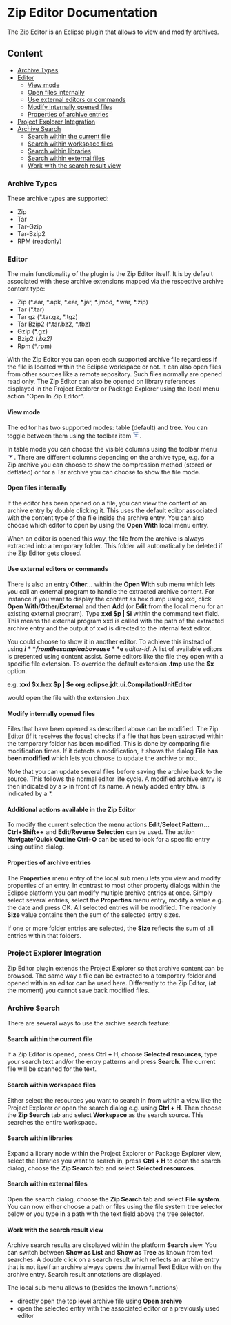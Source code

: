 # Zip Editor Documentation
The Zip Editor is an Eclipse plugin that allows to view and modify archives.

## Content
* [Archive Types](#archive-types)
* [Editor](#editor)
  * [View mode](#view-mode)
  * [Open files internally](#open-files-internally)
  * [Use external editors or commands](#use-external-editors-or-commands)
  * [Modify internally opened files](#modify-internally-opened-files)
  * [Properties of archive entries](#properties-of-archive-entries)
* [Project Explorer Integration](#project-explorer-integration)
* [Archive Search](#archive-search)
  * [Search within the current file](#search-within-the-current-file)
  * [Search within workspace files](#search-within-workspace-files)
  * [Search within libraries](#search-within-libraries)
  * [Search within external files](#search-within-external-files)
  * [Work with the search result view](#work-with-the-search-result-view)

### Archive Types
These archive types are supported:

* Zip
* Tar
* Tar-Gzip
* Tar-Bzip2
* RPM (readonly)

### Editor
The main functionality of the plugin is the Zip Editor itself. It is by default associated with these archive extensions mapped via the respective archive content type:
* Zip (*.aar, *.apk, *.ear, *.jar, *.jmod, *.war, *.zip)
* Tar (*.tar)
* Tar gz (*.tar.gz, *.tgz)
* Tar Bzip2 (*.tar.bz2, *.tbz)
* Gzip (*.gz)
* Bzip2 (*.bz2)*
* Rpm (*.rpm)

With the Zip Editor you can open each supported archive file regardless if the file is located within the Eclipse workspace or not. It can also open files from other sources like a remote repository. Such files normally are opened read only.
The Zip Editor can also be opened on library references displayed in the Project Explorer or Package Explorer using the local menu action "Open In Zip Editor".

#### View mode
The editor has two supported modes: table (default) and tree. You can toggle between them using the toolbar item ![](../icons/togglemode.gif "").

In table mode you can choose the visible columns using the toolbar menu ![](../icons/arrow_down.gif ""). There are different columns depending on the archive type, e.g. for a Zip archive you can choose to show the compression method (stored or deflated) or for a Tar archive you can choose to show the file mode.

#### Open files internally
If the editor has been opened on a file, you can view the content of an archive entry by double clicking it. This uses the default editor associated with the content type of the file inside the archive entry. You can also choose which editor to open by using the **Open With** local menu entry.

When an editor is opened this way, the file from the archive is always extracted into a temporary folder. This folder will automatically be deleted if the Zip Editor gets closed.

#### Use external editors or commands
There is also an entry **Other...** within the **Open With** sub menu which lets you call an external program to handle the extracted archive content. For instance if you want to display the content as hex dump using xxd, click **Open With**/**Other**/**External** and then **Add** (or **Edit** from the local menu for an existing external program). Type **xxd $p | $i** within the command text field. This means the external program xxd is called with the path of the extracted archive entry and the output of xxd is directed to the internal text editor.

You could choose to show it in another editor. To achieve this instead of using **$i** from the sample above use **$e** _editor-id_. A list of available editors is presented using content assist.
Some editors like the file they open with a specific file extension. To override the default extension **.tmp** use the **$x** option.

e.g. **xxd $x.hex $p | $e org.eclipse.jdt.ui.CompilationUnitEditor**

would open the file with the extension .hex

#### Modify internally opened files
Files that have been opened as described above can be modified. The Zip Editor (if it receives the focus) checks if a file that has been extracted within the temporary folder has been modified. This is done by comparing file modification times. If it detects a modification, it shows the dialog **File has been modified** which lets you choose to update the archive or not.
  
Note that you can update several files before saving the archive back to the source. This follows the normal editor life cycle. A modified archive entry is then indicated by a **>** in front of its name. A newly added entry btw. is indicated by a *.

#### Additional actions available in the Zip Editor
To modify the current selection the menu actions **Edit**/**Select Pattern... Ctrl+Shift++** and **Edit**/**Reverse Selection** can be used.
The action **Navigate**/**Quick Outline Ctrl+O** can be used to look for a specific entry using outline dialog.

#### Properties of archive entries
The **Properties** menu entry of the local sub menu lets you view and modify properties of an entry. In contrast to most other property dialogs within the Eclipse platform you can modify multiple archive entries at once. Simply select several entries, select the **Properties** menu entry, modify a value e.g. the date and press OK. All selected entries will be modified. The readonly **Size** value contains then the sum of the selected entry sizes.

If one or more folder entries are selected, the **Size** reflects the sum of all entries within that folders.

### Project Explorer Integration
Zip Editor plugin extends the Project Explorer so that archive content can be browsed. The same way a file can be extracted to a temporary folder and opened within an editor can be used here. Differently to the Zip Editor, (at the moment) you cannot save back modified files.

### Archive Search
There are several ways to use the archive search feature:
#### Search within the current file
If a Zip Editor is opened, press **Ctrl + H**, choose **Selected resources**, type your search text and/or the entry patterns and press **Search**. The current file will be scanned for the text.
#### Search within workspace files
Either select the resources you want to search in from within a view like the Project Explorer or open the  search dialog e.g. using **Ctrl + H**. Then choose the **Zip Search** tab and select **Workspace** as the search source. This searches the entire workspace.
#### Search within libraries
Expand a library node within the Project Explorer or Package Explorer view, select the libraries you want to search in, press **Ctrl + H** to open the search dialog, choose the **Zip Search** tab and select **Selected resources**. 
#### Search within external files
Open the search dialog, choose the **Zip Search** tab and select **File system**. You can now either choose a path or files using the file system tree selector below or you type in a path with the text field above the tree selector.
#### Work with the search result view
Archive search results are displayed within the platform **Search** view. You can switch between **Show as List** and **Show as Tree** as known from text searches.
A double click on a search result which reflects an archive entry that is not itself an archive always opens the internal Text Editor with on the archive entry. Search result annotations are displayed.

The local sub menu allows to (besides the known functions)
* directly open the top level archive file using **Open archive**
* open the selected entry with the associated editor or a previously used editor
